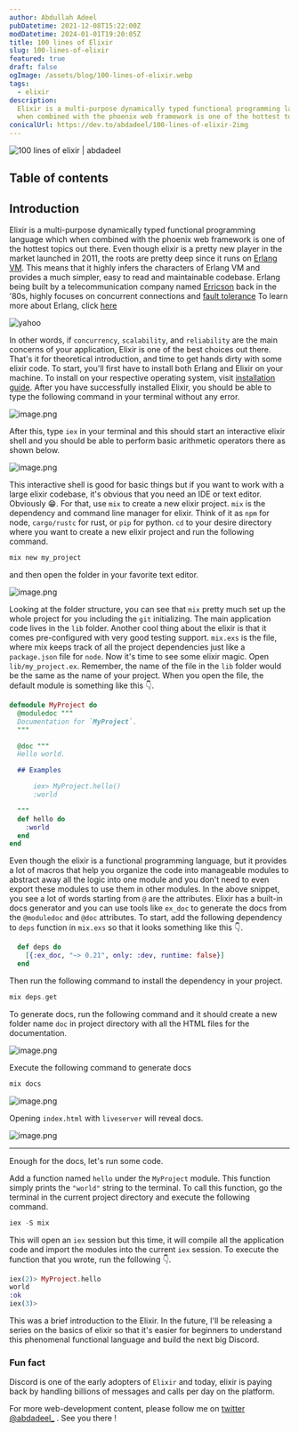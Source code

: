 ```yaml
---
author: Abdullah Adeel
pubDatetime: 2021-12-08T15:22:00Z
modDatetime: 2024-01-01T19:20:05Z
title: 100 lines of Elixir
slug: 100-lines-of-elixir
featured: true
draft: false
ogImage: /assets/blog/100-lines-of-elixir.webp
tags:
  - elixir
description:
  Elixir is a multi-purpose dynamically typed functional programming language which
  when combined with the phoenix web framework is one of the hottest topics out there.
conicalUrl: https://dev.to/abdadeel/100-lines-of-elixir-2img
---
```


![100 lines of elixir | abdadeel](@assets/blog/100-lines-of-elixir.webp)

## Table of contents

## Introduction

Elixir is a multi-purpose dynamically typed functional programming language which when combined with the phoenix web framework is one of the hottest topics out there. Even though elixir is a pretty new player in the market launched in 2011, the roots are pretty deep since it runs on [Erlang VM](https://www.erlang.org/). This means that it highly infers the characters of Erlang VM and provides a much simpler, easy to read and maintainable codebase. Erlang being built by a telecommunication company named [Erricson](https://www.ericsson.com/en) back in the '80s, highly focuses on concurrent connections and [fault tolerance](https://en.wikipedia.org/wiki/Fault_tolerance)
To learn more about Erlang, click [here](https://serokell.io/blog/history-of-erlang-and-elixir)

![yahoo](https://media.giphy.com/media/TdfyKrN7HGTIY/giphy.gif)

In other words, if `concurrency`, `scalability`, and `reliability` are the main concerns of your application, Elixir is one of the best choices out there. That's it for theoretical introduction, and time to get hands dirty with some elixir code.
To start, you'll first have to install both Erlang and Elixir on your machine. To install on your respective operating system, visit [installation guide](https://elixir-lang.org/install.html).
After you have successfully installed Elixir, you should be able to type the following command in your terminal without any error.

![image.png](https://cdn.hashnode.com/res/hashnode/image/upload/v1638900996243/hFj-Mu27g.png)

After this, type `iex` in your terminal and this should start an interactive elixir shell and you should be able to perform basic arithmetic operators there as shown below.

![image.png](https://cdn.hashnode.com/res/hashnode/image/upload/v1638901176734/MSen0Zdzh.png)

This interactive shell is good for basic things but if you want to work with a large elixir codebase, it's obvious that you need an IDE or text editor. Obviously 😁.
For that, use `mix` to create a new elixir project. `mix` is the dependency and command line manager for elixir. Think of it as `npm` for node, `cargo/rustc` for rust, or `pip` for python.
`cd` to your desire directory where you want to create a new elixir project and run the following command.

```elixir
mix new my_project
```

and then open the folder in your favorite text editor.

![image.png](https://cdn.hashnode.com/res/hashnode/image/upload/v1638901856439/EbbQKhyDV.png)

Looking at the folder structure, you can see that `mix` pretty much set up the whole project for you including the `git` initializing. The main application code lives in the `lib` folder. Another cool thing about the elixir is that it comes pre-configured with very good testing support. `mix.exs` is the file, where mix keeps track of all the project dependencies just like a `package.json` file for `node`. Now it's time to see some elixir magic. Open `lib/my_project.ex`. Remember, the name of the file in the `lib` folder would be the same as the name of your project. When you open the file, the default module is something like this 👇.

```elixir
defmodule MyProject do
  @moduledoc """
  Documentation for `MyProject`.
  """

  @doc """
  Hello world.

  ## Examples

      iex> MyProject.hello()
      :world

  """
  def hello do
    :world
  end
end

```

Even though the elixir is a functional programming language, but it provides a lot of macros that help you organize the code into manageable modules to abstract away all the logic into one module and you don't need to even export these modules to use them in other modules.
In the above snippet, you see a lot of words starting from `@` are the attributes. Elixir has a built-in docs generator and you can use tools like `ex_doc` to generate the docs from the `@moduledoc` and `@doc` attributes. To start, add the following dependency to `deps` function in `mix.exs` so that it looks something like this 👇.

```elixir
  def deps do
    [{:ex_doc, "~> 0.21", only: :dev, runtime: false}]
  end
```

Then run the following command to install the dependency in your project.

```elixir
mix deps.get
```

To generate docs, run the following command and it should create a new folder name `doc` in project directory with all the HTML files for the documentation.

![image.png](https://cdn.hashnode.com/res/hashnode/image/upload/v1638903772564/EIGwGxhFd.png)

Execute the following command to generate docs

```elixir
mix docs
```

![image.png](https://cdn.hashnode.com/res/hashnode/image/upload/v1638903865179/5nH6Wndzg.png)

Opening `index.html` with `liveserver` will reveal docs.

![image.png](https://cdn.hashnode.com/res/hashnode/image/upload/v1638904004002/DyAwjvhsa.png)

<hr>

Enough for the docs, let's run some code.

Add a function named `hello` under the `MyProject` module. This function simply prints the `"world"` string to the terminal. To call this function, go the terminal in the current project directory and execute the following command.

```elixir
iex -S mix
```

This will open an `iex` session but this time, it will compile all the application code and import the modules into the current `iex` session.
To execute the function that you wrote, run the following 👇.

```elixir
iex(2)> MyProject.hello
world
:ok
iex(3)>
```

This was a brief introduction to the Elixir. In the future, I'll be releasing a series on the basics of elixir so that it's easier for beginners to understand this phenomenal functional language and build the next big Discord.

### Fun fact

Discord is one of the early adopters of `Elixir` and today, elixir is paying back by handling billions of messages and calls per day on the platform.

For more web-development content, please follow me on [twitter](https://twitter.com/abdadeel_) [@abdadeel\_](https://twitter.com/abdadeel_) . See you there !
